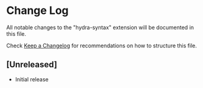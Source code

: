 # Change Log

All notable changes to the "hydra-syntax" extension will be documented in this file.

Check [Keep a Changelog](http://keepachangelog.com/) for recommendations on how to structure this file.

## [Unreleased]

- Initial release